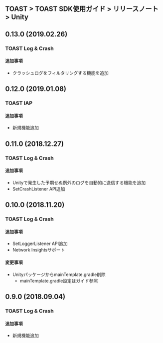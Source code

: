 ## TOAST > TOAST SDK使用ガイド > リリースノート > Unity

## 0.13.0 (2019.02.26)

### TOAST Log & Crash

#### 追加事項

* クラッシュログをフィルタリングする機能を追加

## 0.12.0 (2019.01.08)

### TOAST IAP

#### 追加事項

* 新規機能追加

## 0.11.0 (2018.12.27)

### TOAST Log & Crash

#### 追加事項

* Unityで発生した予期せぬ例外のログを自動的に送信する機能を追加
* SetCrashListener API追加

## 0.10.0 (2018.11.20)

### TOAST Log & Crash

#### 追加事項

* SetLoggerListener API追加
* Network Insightsサポート

#### 変更事項

* UnityパッケージからmainTemplate.gradle削除
    * mainTemplate.gradle設定はガイド参照

## 0.9.0 (2018.09.04)

### TOAST Log & Crash

#### 追加事項

* 新規機能追加
